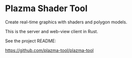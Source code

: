 # Plazma Shader Tool

Create real-time graphics with shaders and polygon models.

This is the server and web-view client in Rust.

See the project README:

https://github.com/plazma-tool/plazma-tool


